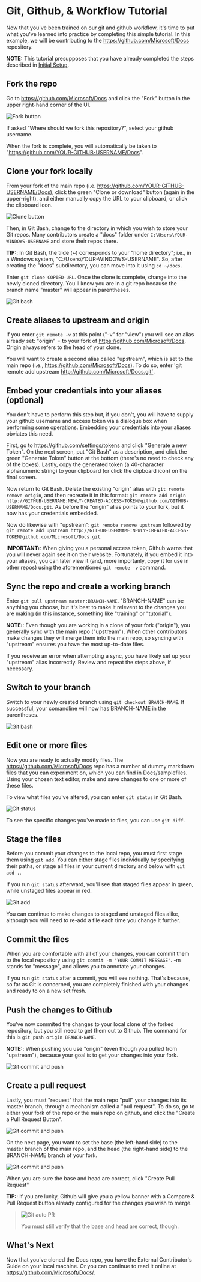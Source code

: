 

# Git, Github, & Workflow Tutorial

Now that you've been trained on our git and github workflow, it's time to put what you've learned into practice by completing this simple tutorial. In this example, we will be contributing to the https://github.com/Microsoft/Docs repository.

**NOTE:** This tutorial presupposes that you have already completed the steps described in [Initial Setup](readme.md#initial-setup).

## Fork the repo

Go to https://github.com/Microsoft/Docs and click the "Fork" button in the upper right-hand corner of the UI.
  
![Fork button](./media/tutorial/training-tutorial-fork.png)

If asked "Where should we fork this repository?", select your github username.

When the fork is complete, you will automatically be taken to "https://github.com/YOUR-GITHUB-USERNAME/Docs".

## Clone your fork locally

From your fork of the main repo (i.e. https://github.com/YOUR-GITHUB-USERNAME/Docs), click the green "Clone or download" button (again in the upper-right), and either manually copy the URL to your clipboard, or click the clipboard icon.
  
![Clone button](./media/tutorial/training-tutorial-clone.png)

Then, in Git Bash, change to the directory in which you wish to store your Git repos. Many contributors create a "docs" folder under `C:\Users\YOUR-WINDOWS-USERNAME` and store their repos there.
    
**TIP:**: In Git Bash, the tilde (~) corresponds to your "home directory"; i.e., in a Windows system, "C:\Users\YOUR-WINDOWS-USERNAME". So, after creating the "docs" subdirectory, you can move into it using `cd ~/docs`.
    
Enter `git clone COPIED-URL`. Once the clone is complete, change into the newly cloned directory. You'll know you are in a git repo because the branch name "master" will appear in parentheses.

![Git bash](./media/tutorial/training-tutorial-gitbash-clone.png)

## Create aliases to upstream and origin 

If you enter `git remote -v` at this point ("-v" for "view") you will see an alias already set:  "origin" = to your fork of https://github.com/Microsoft/Docs.  Origin always refers to the head of your clone.

You will want to create a second alias called "upstream", which is set to the main repo (i.e., https://github.com/Microsoft/Docs).  To do so, enter 'git remote add upstream http://github.com/Microsoft/Docs.git`.

## Embed your credentials into your aliases (optional) 

You don't have to perform this step but, if you don't, you will have to supply your github username and access token via a dialogue box when performing some operations.  Embedding your credentials into your aliases obviates this need.

First, go to https://github.com/settings/tokens and click "Generate a new Token". On the next screen, put "Git Bash" as a description, and click the green "Generate Token" button at the bottom (there's no need to check any of the boxes).  Lastly, copy the generated token (a 40-character alphanumeric string) to your clipboard (or click the clipboard icon) on the final screen.

Now return to Git Bash.  Delete the existing "origin" alias with `git remote remove origin`, and then recreate it in this format:  `git remote add origin http://GITHUB-USERNAME:NEWLY-CREATED-ACCESS-TOKEN@github.com/GITHUB-USERNAME/Docs.git`.  As before the "origin" alias points to your fork, but it now has your credentials embedded.

Now do likewise with "upstream": `git remote remove upstream` followed by `git remote add upstream http://GITHUB-USERNAME:NEWLY-CREATED-ACCESS-TOKEN@github.com/Microsoft/Docs.git`.
  
**IMPORTANT:**: When giving you a personal access token, Github warns that you will never again see it on their website. Fortunately, if you embed it into your aliases, you can later view it (and, more importanly, copy it for use in other repos) using the aforementioned `git remote -v` command.

## Sync the repo and create a working branch

Enter `git pull upstream master:BRANCH-NAME`. "BRANCH-NAME" can be anything you choose, but it's best to make it relevent to the changes you are making (in this instance, something like "training" or "tutorial"). 

**NOTE:**: Even though you are working in a clone of your fork ("origin"), you generally sync with the main repo ("upstream"). When other contributors make changes they will merge them into the main repo, so syncing with "upstream" ensures you have the most up-to-date files.

If you receive an error when attempting a sync, you have likely set up your "upstream" alias incorrectly. Review and repeat the steps above, if necessary.  

## Switch to your branch

Switch to your newly created branch using `git checkout BRANCH-NAME`. If successful, your comandline will now has BRANCH-NAME in the parentheses.

![Git bash](./media/tutorial/training-tutorial-gitbash-branch.png)

## Edit one or more files

Now you are ready to actually modify files.  The https://github.com/Microsoft/Docs repo has a number of dummy markdown files that you can experiment on, which you can find in Docs/samplefiles.  Using your chosen text editor, make and save changes to one or more of these files.

To view what files you've altered, you can enter `git status` in Git Bash.

![Git status](./media/tutorial/training-tutorial-gitbash-status.png)

To see the specific changes you've made to files, you can use `git diff`.

## Stage the files

Before you commit your changes to the local repo, you must first stage them using `git add`. You can either stage files individually by specifying their paths, or stage all files in your current directory and below with `git add .`.  

If you run `git status` afterward, you'll see that staged files appear in green, while unstaged files appear in red.

![Git add](./media/tutorial/training-tutorial-gitbash-add.png)

You can continue to make changes to staged and unstaged files alike, although you will need to re-add a file each time you change it further.

## Commit the files

When you are comfortable with all of your changes, you can commit them to the local repository using `git commit -m "YOUR COMMIT MESSAGE"`.  -m stands for "message", and allows you to annotate your changes.

If you run `git status` after a commit, you will see nothing. That's because, so far as Git is concerned, you are completely finished with your changes and ready to on a new set fresh.

## Push the changes to Github

You've now commited the changes to your local clone of the forked repository, but you still need to get them out to Github.  The command for this is `git push origin BRANCH-NAME`. 

**NOTE:**: When pushing you use "origin" (even though you pulled from "upstream"), because your goal is to get your changes into your fork. 

![Git commit and push](./media/tutorial/training-tutorial-gitbash-commit-push.png)

## Create a pull request

Lastly, you must "request" that the main repo "pull" your changes into its master branch, through a mechanism called a "pull request".  To do so, go to either your fork of the repo or the main repo on github, and click the "Create a Pull Request Button".

![Git commit and push](./media/tutorial/training-tutorial-pr.png)

On the next page, you want to set the base (the left-hand side) to the master branch of the main repo, and the head (the right-hand side) to the BRANCH-NAME branch of your fork.

![Git commit and push](./media/tutorial/training-tutorial-pr-compare.png)

When you are sure the base and head are correct, click "Create Pull Request"

**TIP:**: If you are lucky, Github will give you a yellow banner with a Compare & Pull Request button already configured for the changes you wish to merge. 
>
> ![Git auto PR](./media/tutorial/training-tutorial-pr-auto.png)
>
> You must still verify that the base and head are correct, though.

## What's Next

Now that you've cloned the Docs repo, you have the External Contributor's Guide on your local machine. Or you can continue to read it online at https://github.com/Microsoft/Docs/.
